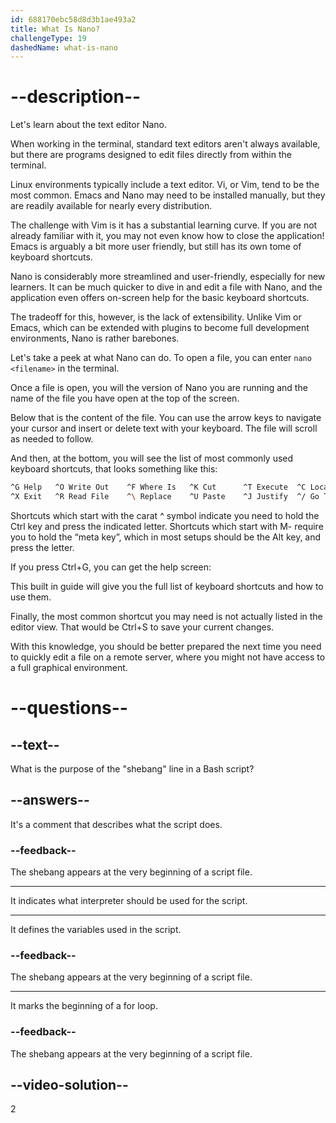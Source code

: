 ```yaml
---
id: 688170ebc58d8d3b1ae493a2
title: What Is Nano?
challengeType: 19
dashedName: what-is-nano
---
```


# --description--

Let's learn about the text editor Nano.

When working in the terminal, standard text editors aren't always available, but there are programs designed to edit files directly from within the terminal.

Linux environments typically include a text editor. Vi, or Vim, tend to be the most common. Emacs and Nano may need to be installed manually, but they are readily available for nearly every distribution.

The challenge with Vim is it has a substantial learning curve. If you are not already familiar with it, you may not even know how to close the application! Emacs is arguably a bit more user friendly, but still has its own tome of keyboard shortcuts.

Nano is considerably more streamlined and user-friendly, especially for new learners. It can be much quicker to dive in and edit a file with Nano, and the application even offers on-screen help for the basic keyboard shortcuts.

The tradeoff for this, however, is the lack of extensibility. Unlike Vim or Emacs, which can be extended with plugins to become full development environments, Nano is rather barebones.

Let's take a peek at what Nano can do. To open a file, you can enter `nano <filename>` in the terminal.

Once a file is open, you will the version of Nano you are running and the name of the file you have open at the top of the screen.

Below that is the content of the file. You can use the arrow keys to navigate your cursor and insert or delete text with your keyboard. The file will scroll as needed to follow.

And then, at the bottom, you will see the list of most commonly used keyboard shortcuts, that looks something like this:

```bash
^G Help   ^O Write Out    ^F Where Is   ^K Cut      ^T Execute  ^C Location     M-U Undo    M-A Set Mark    M-] To Bracket    M-B Previous
^X Exit   ^R Read File    ^\ Replace    ^U Paste    ^J Justify  ^/ Go To Line   M-E Redo    M-6 Copy        ^B Where Was      M-F Next
```

Shortcuts which start with the carat ^ symbol indicate you need to hold the Ctrl key and press the indicated letter. Shortcuts which start with M- require you to hold the “meta key”, which in most setups should be the Alt key, and press the letter.

If you press Ctrl+G, you can get the help screen:


This built in guide will give you the full list of keyboard shortcuts and how to use them.

Finally, the most common shortcut you may need is not actually listed in the editor view. That would be Ctrl+S to save your current changes.

With this knowledge, you should be better prepared the next time you need to quickly edit a file on a remote server, where you might not have access to a full graphical environment.



# --questions--

## --text--

What is the purpose of the "shebang" line in a Bash script?

## --answers--

It's a comment that describes what the script does.

### --feedback--

The shebang appears at the very beginning of a script file.

---

It indicates what interpreter should be used for the script.

---

It defines the variables used in the script.

### --feedback--

The shebang appears at the very beginning of a script file.

---

It marks the beginning of a for loop.

### --feedback--

The shebang appears at the very beginning of a script file.

## --video-solution--

2

